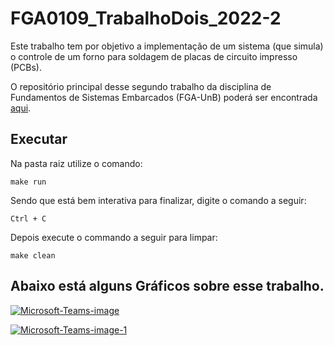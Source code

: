 # FGA0109_TrabalhoDois_2022-2
Este trabalho tem por objetivo a implementação de um sistema (que simula) o controle de um forno para soldagem de placas de circuito impresso (PCBs).

O repositório principal desse segundo trabalho da disciplina de Fundamentos de Sistemas Embarcados (FGA-UnB) poderá ser encontrada [aqui](https://gitlab.com/fse_fga/trabalhos-2022_2/trabalho-2-2022-2).

##  Executar

Na pasta raiz utilize o comando:
```
make run
```

Sendo que está bem interativa para finalizar, digite o comando a seguir: 

`Ctrl + C`

Depois execute o commando a seguir para limpar:
```
make clean
```

## Abaixo está alguns Gráficos sobre esse trabalho.

<a href="https://ibb.co/VD5XRQC"><img src="https://i.ibb.co/DkT3h8M/Microsoft-Teams-image.jpg" alt="Microsoft-Teams-image" border="0" /></a>

<a href="https://ibb.co/nQTFLN8"><img src="https://i.ibb.co/8PJH7L4/Microsoft-Teams-image-1.jpg" alt="Microsoft-Teams-image-1" border="0" /></a>